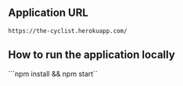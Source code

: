 ## Application URL

```https://the-cyclist.herokuapp.com/```

## How to run the application locally

```npm install && npm start``

